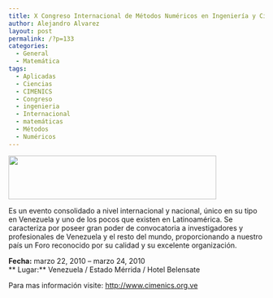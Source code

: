 ```yaml
---
title: X Congreso Internacional de Métodos Numéricos en Ingeniería y Ciencias Aplicadas (CIMENICS).
author: Alejandro Alvarez
layout: post
permalink: /?p=133
categories:
  - General
  - Matemática
tags:
  - Aplicadas
  - Ciencias
  - CIMENICS
  - Congreso
  - ingenieria
  - Internacional
  - matemáticas
  - Métodos
  - Numéricos
---
```

[<img class="aligncenter" title="CIMENICS" src="http://www.cimenics.org.ve/images/top1.jpg" alt="" width="409" height="86" />][1]

Es un evento consolidado a nivel internacional y nacional, único en su tipo en Venezuela y uno de los pocos que existen en Latinoamérica. Se caracteriza por poseer gran poder de convocatoria a investigadores y profesionales de Venezuela y el resto del mundo, proporcionando a nuestro país un Foro reconocido por su calidad y su excelente organización.

**Fecha:** marzo 22, 2010 – marzo 24, 2010  
** Lugar:** Venezuela / Estado Mérrida / Hotel Belensate

Para mas información visite: <a title="CIMENICS DESDE PROYECTOCIENCIA" href="http://www.cimenics.org.ve" target="_blank">http://www.cimenics.org.ve</a>

 [1]: http://www.cimenics.org.ve/